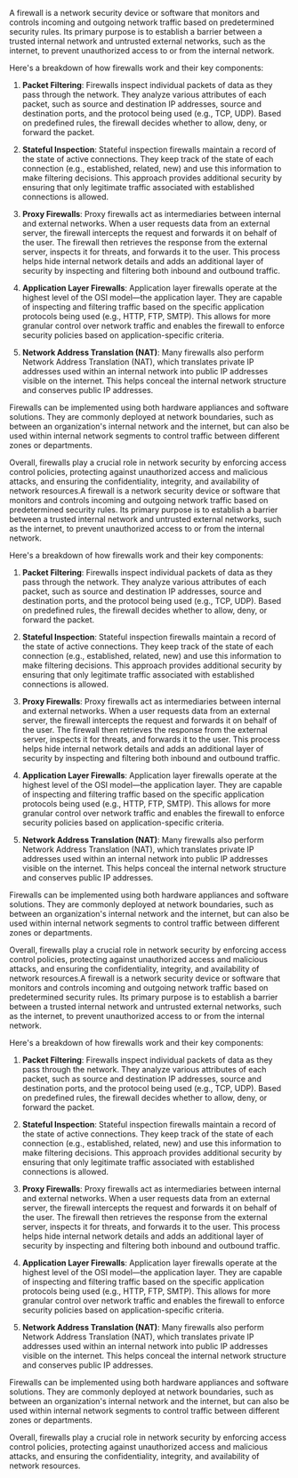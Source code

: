 A firewall is a network security device or software that monitors and controls incoming and outgoing network traffic based on predetermined security rules. Its primary purpose is to establish a barrier between a trusted internal network and untrusted external networks, such as the internet, to prevent unauthorized access to or from the internal network.

Here's a breakdown of how firewalls work and their key components:

1. **Packet Filtering**: Firewalls inspect individual packets of data as they pass through the network. They analyze various attributes of each packet, such as source and destination IP addresses, source and destination ports, and the protocol being used (e.g., TCP, UDP). Based on predefined rules, the firewall decides whether to allow, deny, or forward the packet.

2. **Stateful Inspection**: Stateful inspection firewalls maintain a record of the state of active connections. They keep track of the state of each connection (e.g., established, related, new) and use this information to make filtering decisions. This approach provides additional security by ensuring that only legitimate traffic associated with established connections is allowed.

3. **Proxy Firewalls**: Proxy firewalls act as intermediaries between internal and external networks. When a user requests data from an external server, the firewall intercepts the request and forwards it on behalf of the user. The firewall then retrieves the response from the external server, inspects it for threats, and forwards it to the user. This process helps hide internal network details and adds an additional layer of security by inspecting and filtering both inbound and outbound traffic.

4. **Application Layer Firewalls**: Application layer firewalls operate at the highest level of the OSI model—the application layer. They are capable of inspecting and filtering traffic based on the specific application protocols being used (e.g., HTTP, FTP, SMTP). This allows for more granular control over network traffic and enables the firewall to enforce security policies based on application-specific criteria.

5. **Network Address Translation (NAT)**: Many firewalls also perform Network Address Translation (NAT), which translates private IP addresses used within an internal network into public IP addresses visible on the internet. This helps conceal the internal network structure and conserves public IP addresses.

Firewalls can be implemented using both hardware appliances and software solutions. They are commonly deployed at network boundaries, such as between an organization's internal network and the internet, but can also be used within internal network segments to control traffic between different zones or departments.

Overall, firewalls play a crucial role in network security by enforcing access control policies, protecting against unauthorized access and malicious attacks, and ensuring the confidentiality, integrity, and availability of network resources.A firewall is a network security device or software that monitors and controls incoming and outgoing network traffic based on predetermined security rules. Its primary purpose is to establish a barrier between a trusted internal network and untrusted external networks, such as the internet, to prevent unauthorized access to or from the internal network.

Here's a breakdown of how firewalls work and their key components:

1. **Packet Filtering**: Firewalls inspect individual packets of data as they pass through the network. They analyze various attributes of each packet, such as source and destination IP addresses, source and destination ports, and the protocol being used (e.g., TCP, UDP). Based on predefined rules, the firewall decides whether to allow, deny, or forward the packet.

2. **Stateful Inspection**: Stateful inspection firewalls maintain a record of the state of active connections. They keep track of the state of each connection (e.g., established, related, new) and use this information to make filtering decisions. This approach provides additional security by ensuring that only legitimate traffic associated with established connections is allowed.

3. **Proxy Firewalls**: Proxy firewalls act as intermediaries between internal and external networks. When a user requests data from an external server, the firewall intercepts the request and forwards it on behalf of the user. The firewall then retrieves the response from the external server, inspects it for threats, and forwards it to the user. This process helps hide internal network details and adds an additional layer of security by inspecting and filtering both inbound and outbound traffic.

4. **Application Layer Firewalls**: Application layer firewalls operate at the highest level of the OSI model—the application layer. They are capable of inspecting and filtering traffic based on the specific application protocols being used (e.g., HTTP, FTP, SMTP). This allows for more granular control over network traffic and enables the firewall to enforce security policies based on application-specific criteria.

5. **Network Address Translation (NAT)**: Many firewalls also perform Network Address Translation (NAT), which translates private IP addresses used within an internal network into public IP addresses visible on the internet. This helps conceal the internal network structure and conserves public IP addresses.

Firewalls can be implemented using both hardware appliances and software solutions. They are commonly deployed at network boundaries, such as between an organization's internal network and the internet, but can also be used within internal network segments to control traffic between different zones or departments.

Overall, firewalls play a crucial role in network security by enforcing access control policies, protecting against unauthorized access and malicious attacks, and ensuring the confidentiality, integrity, and availability of network resources.A firewall is a network security device or software that monitors and controls incoming and outgoing network traffic based on predetermined security rules. Its primary purpose is to establish a barrier between a trusted internal network and untrusted external networks, such as the internet, to prevent unauthorized access to or from the internal network.

Here's a breakdown of how firewalls work and their key components:

1. **Packet Filtering**: Firewalls inspect individual packets of data as they pass through the network. They analyze various attributes of each packet, such as source and destination IP addresses, source and destination ports, and the protocol being used (e.g., TCP, UDP). Based on predefined rules, the firewall decides whether to allow, deny, or forward the packet.

2. **Stateful Inspection**: Stateful inspection firewalls maintain a record of the state of active connections. They keep track of the state of each connection (e.g., established, related, new) and use this information to make filtering decisions. This approach provides additional security by ensuring that only legitimate traffic associated with established connections is allowed.

3. **Proxy Firewalls**: Proxy firewalls act as intermediaries between internal and external networks. When a user requests data from an external server, the firewall intercepts the request and forwards it on behalf of the user. The firewall then retrieves the response from the external server, inspects it for threats, and forwards it to the user. This process helps hide internal network details and adds an additional layer of security by inspecting and filtering both inbound and outbound traffic.

4. **Application Layer Firewalls**: Application layer firewalls operate at the highest level of the OSI model—the application layer. They are capable of inspecting and filtering traffic based on the specific application protocols being used (e.g., HTTP, FTP, SMTP). This allows for more granular control over network traffic and enables the firewall to enforce security policies based on application-specific criteria.

5. **Network Address Translation (NAT)**: Many firewalls also perform Network Address Translation (NAT), which translates private IP addresses used within an internal network into public IP addresses visible on the internet. This helps conceal the internal network structure and conserves public IP addresses.

Firewalls can be implemented using both hardware appliances and software solutions. They are commonly deployed at network boundaries, such as between an organization's internal network and the internet, but can also be used within internal network segments to control traffic between different zones or departments.

Overall, firewalls play a crucial role in network security by enforcing access control policies, protecting against unauthorized access and malicious attacks, and ensuring the confidentiality, integrity, and availability of network resources.
